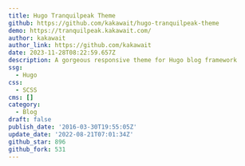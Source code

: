 ```yaml
---
title: Hugo Tranquilpeak Theme
github: https://github.com/kakawait/hugo-tranquilpeak-theme
demo: https://tranquilpeak.kakawait.com/
author: kakawait
author_link: https://github.com/kakawait
date: 2023-11-28T08:22:59.657Z
description: A gorgeous responsive theme for Hugo blog framework
ssg:
  - Hugo
css:
  - SCSS
cms: []
category:
  - Blog
draft: false
publish_date: '2016-03-30T19:55:05Z'
update_date: '2022-08-21T07:01:34Z'
github_star: 896
github_fork: 531
---
```


